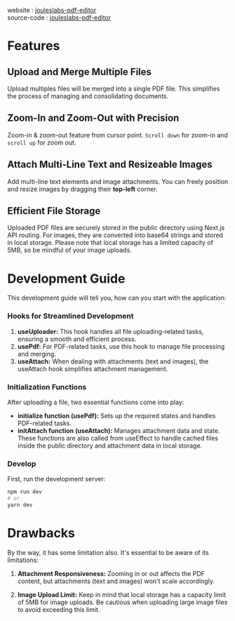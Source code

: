 website : [jouleslabs-pdf-editor](https://jouleslabs-pdf-editor.vercel.app/)   
source-code : [jouleslabs-pdf-editor](https://github.com/asifulhaque087/jouleslabs-pdf-editor)

# Features

## Upload and Merge Multiple Files

Upload multiples files will be merged into a single PDF file. This simplifies the process of managing and consolidating documents.

## Zoom-In and Zoom-Out with Precision

Zoom-in & zoom-out feature from cursor point. `Scroll down` for zoom-in and ` scroll up` for zoom out.

## Attach Multi-Line Text and Resizeable Images

Add multi-line text elements and image attachments. You can freely position and resize images by dragging their **top-left** corner.

## Efficient File Storage

Uploaded PDF files are securely stored in the public directory using Next.js API routing. For images, they are converted into base64 strings and stored in local storage. Please note that local storage has a limited capacity of 5MB, so be mindful of your image uploads.

# Development Guide

This development guide will tell you, how can you start with the application:

### Hooks for Streamlined Development

1. **useUploader:** This hook handles all file uploading-related tasks, ensuring a smooth and efficient process.
2. **usePdf:** For PDF-related tasks, use this hook to manage file processing and merging.
3. **useAttach:** When dealing with attachments (text and images), the useAttach hook simplifies attachment management.

### Initialization Functions

After uploading a file, two essential functions come into play:

- **initialize function (usePdf):** Sets up the required states and handles PDF-related tasks.
- **initAttach function (useAttach):** Manages attachment data and state. These functions are also called from useEffect to handle cached files inside the public directory and attachment data in local storage.

### Develop

First, run the development server:

```bash
npm run dev
# or
yarn dev
```

# Drawbacks

By the way, it has some limitation also. It's essential to be aware of its limitations:

1. **Attachment Responsiveness:** Zooming in or out affects the PDF content, but attachments (text and images) won't scale accordingly.

2. **Image Upload Limit:** Keep in mind that local storage has a capacity limit of 5MB for image uploads. Be cautious when uploading large image files to avoid exceeding this limit.
